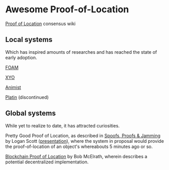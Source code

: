 # Awesome Proof-of-Location

[Proof of Location](https://tokens-economy.gitbook.io/consensus/chain-based-proof-of-capacity-space/dynamic-proof-of-location) consensus wiki

## Local systems
Which has inspired amounts of researches and has reached the state of early adoption.

[FOAM](https://www.foam.space/)

[XYO](https://xyo.network/network/)

[Animist](http://animist.io/)

[Platin](https://medium.com/@platin_io) (discontinued)

## Global systems
While yet to realize to date, it has attracted curiosities.

Pretty Good Proof of Location, as described in [Spoofs, Proofs & Jamming](https://insidegnss.com/spoofs-proofs-jamming/) by Logan Scott ([presentation](https://vimeo.com/85571093#t=16m01s)), where the system in proposal would provide the 
proof-of-location of an object's whereabouts 5 minutes ago or so.

[Blockchain Proof of Location](https://medium.com/@BobMcElrath/blockchain-proof-of-location-7af5eb8073c1) by Bob McElrath, wherein describes a potential decentralized implementation.
